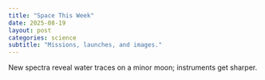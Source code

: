 ```yaml
---
title: "Space This Week"
date: 2025-08-19
layout: post
categories: science
subtitle: "Missions, launches, and images."
---
```


New spectra reveal water traces on a minor moon; instruments get sharper.